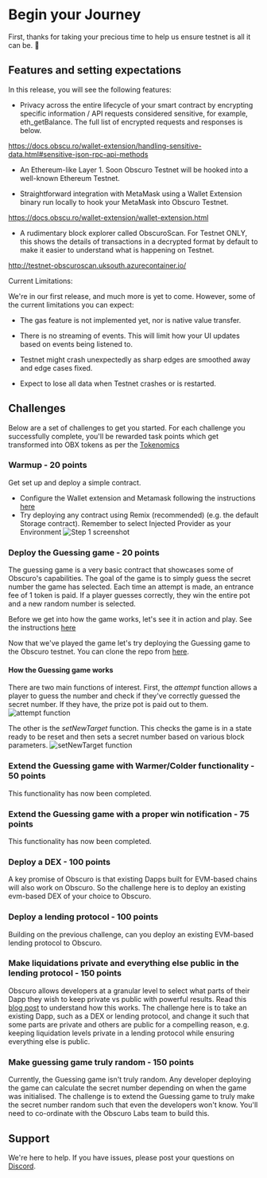 # Begin your Journey

First, thanks for taking your precious time to help us ensure testnet is all it can be. 🙏 

## Features and setting expectations

In this release, you will see the following features:

- Privacy across the entire lifecycle of your smart contract by encrypting specific information / API requests considered sensitive, for example, eth_getBalance. The full list of encrypted requests and responses is below.

https://docs.obscu.ro/wallet-extension/handling-sensitive-data.html#sensitive-json-rpc-api-methods

* An Ethereum-like Layer 1. Soon Obscuro Testnet will be hooked into a well-known Ethereum Testnet.

* Straightforward integration with MetaMask using a Wallet Extension binary run locally to hook your MetaMask into Obscuro Testnet.

https://docs.obscu.ro/wallet-extension/wallet-extension.html

* A rudimentary block explorer called ObscuroScan. For Testnet ONLY, this shows the details of transactions in a decrypted format by default to make it easier to understand what is happening on Testnet.

http://testnet-obscuroscan.uksouth.azurecontainer.io/ 

Current Limitations:

We're in our first release, and much more is yet to come. However, some of the current limitations you can expect:

* The gas feature is not implemented yet, nor is native value transfer.

* There is no streaming of events. This will limit how your UI updates based on events being listened to.

* Testnet might crash unexpectedly as sharp edges are smoothed away and edge cases fixed.

* Expect to lose all data when Testnet crashes or is restarted. 

## Challenges

Below are a set of challenges to get you started. For each challenge you successfully complete, you'll be rewarded task points which get transformed into OBX tokens as per the [Tokenomics](https://github.com/obscuronet/obscuro-project/wiki/Tokenomics)

### Warmup - 20 points
Get set up and deploy a simple contract.
* Configure the Wallet extension and Metamask following the instructions [here](https://docs.obscu.ro/wallet-extension/wallet-extension.html)
* Try deploying any contract using Remix (recommended) (e.g. the default Storage contract). Remember to select Injected Provider as your Environment ![Step 1 screenshot](https://images.tango.us/public/screenshot_017a4a1c-b655-4eda-8c6e-7a298e1faa70.png?crop=focalpoint&fit=crop&fp-x=0.0945&fp-y=0.1827&fp-z=2.5115&w=1200&mark-w=0.2&mark-pad=0&mark64=aHR0cHM6Ly9pbWFnZXMudGFuZ28udXMvc3RhdGljL21hZGUtd2l0aC10YW5nby13YXRlcm1hcmsucG5n&ar=2027%3A1103)

### Deploy the Guessing game - 20 points
The guessing game is a very basic contract that showcases some of Obscuro's capabilities. The goal of the game is to simply guess the secret number the game has selected. Each time an attempt is made, an entrance fee of 1 token is paid. If a player guesses correctly, they win the entire pot and a new random number is selected.

Before we get into how the game works, let's see it in action and play. See the instructions [here](https://docs.obscu.ro/testnet/example-dapps.html)

Now that we've played the game let's try deploying the Guessing game to the Obscuro testnet. You can clone the repo from [here](https://github.com/obscuronet/sample-applications/number-guessing-game). 

#### How the Guessing game works
There are two main functions of interest. First, the *attempt* function allows a player to guess the number and check if they've correctly guessed the secret number. If they have, the prize pot is paid out to them.
![attempt function](../../assets/images/guessing.png)

The other is the *setNewTarget* function. This checks the game is in a state ready to be reset and then sets a secret number based on various block parameters.
![setNewTarget function](../../assets/images/setnewtarget.png)

### Extend the Guessing game with Warmer/Colder functionality - 50 points
This functionality has now been completed.

### Extend the Guessing game with a proper win notification - 75 points
This functionality has now been completed.

### Deploy a DEX - 100 points
A key promise of Obscuro is that existing Dapps built for EVM-based chains will also work on Obscuro. So the challenge here is to deploy an existing evm-based DEX of your choice to Obscuro.

### Deploy a lending protocol - 100 points
Building on the previous challenge, can you deploy an existing EVM-based lending protocol to Obscuro.

### Make liquidations private and everything else public in the lending protocol - 150 points
Obscuro allows developers at a granular level to select what parts of their Dapp they wish to keep private vs public with powerful results. Read this [blog post](https://medium.com/obscuro-labs/the-obscuro-experience-26d1697a5378) to understand how this works. The challenge here is to take an existing Dapp, such as a DEX or lending protocol, and change it such that some parts are private and others are public for a compelling reason, e.g. keeping liquidation levels private in a lending protocol while ensuring everything else is public.

### Make guessing game truly random - 150 points
Currently, the Guessing game isn't truly random. Any developer deploying the game can calculate the secret number depending on when the game was initialised. The challenge is to extend the Guessing game to truly make the secret number random such that even the developers won't know. You'll need to co-ordinate with the Obscuro Labs team to build this. 

## Support

We're here to help. If you have issues, please post your questions on [Discord](https://discord.gg/obscuro).